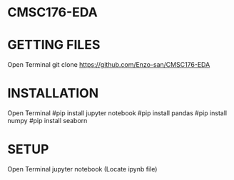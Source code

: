 # CMSC176-EDA

# GETTING FILES
Open Terminal
git clone https://github.com/Enzo-san/CMSC176-EDA

# INSTALLATION
Open Terminal
#pip install jupyter notebook
#pip install pandas
#pip install numpy
#pip install seaborn


# SETUP
Open Terminal
jupyter notebook
(Locate ipynb file)